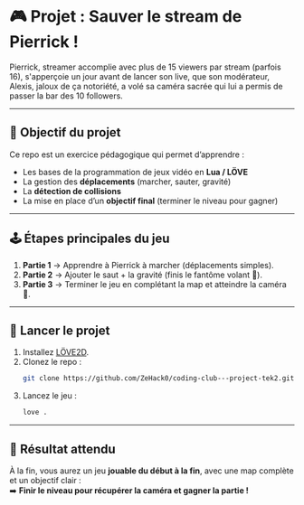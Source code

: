 # 🎮 Projet : Sauver le stream de Pierrick !

Pierrick, streamer accomplie avec plus de 15 viewers par stream (parfois 16),
s'apperçoie un jour avant de lancer son live, que son modérateur, Alexis, jaloux de ça notoriété,
a volé sa caméra sacrée qui lui a permis de passer la bar des 10 followers.

---

## 📌 Objectif du projet  
Ce repo est un exercice pédagogique qui permet d’apprendre :  
- Les bases de la programmation de jeux vidéo en **Lua / LÖVE**  
- La gestion des **déplacements** (marcher, sauter, gravité)  
- La **détection de collisions**
- La mise en place d’un **objectif final** (terminer le niveau pour gagner)  

---

## 🕹️ Étapes principales du jeu  
1. **Partie 1** → Apprendre à Pierrick à marcher (déplacements simples).  
2. **Partie 2** → Ajouter le saut + la gravité (finis le fantôme volant 👻).  
3. **Partie 3** → Terminer le jeu en complétant la map et atteindre la caméra 🎯.  

---

## 🚀 Lancer le projet  
1. Installez [LÖVE2D](https://love2d.org/).  
2. Clonez le repo :  
   ```bash
   git clone https://github.com/ZeHack0/coding-club---project-tek2.git
   ```  
3. Lancez le jeu :  
   ```bash
   love .
   ```  

---

## 🎉 Résultat attendu  
À la fin, vous aurez un jeu **jouable du début à la fin**, avec une map complète et un objectif clair :  
➡️ **Finir le niveau pour récupérer la caméra et gagner la partie !**  
